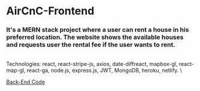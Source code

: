 # AirCnC-Frontend
### It's a MERN stack project where a user can rent a house in his preferred location. The website shows the available houses and requests user the rental fee if the user wants to rent.
\
Technologies: react, react-stripe-js, axios, date-diffreact, mapbox-gl, react-map-gl, react-ga, node.js, express.js, JWT, MongoDB, heroku, netlify.
\

[Back-End Code](https://github.com/ornob011/AirCnC-backend)
